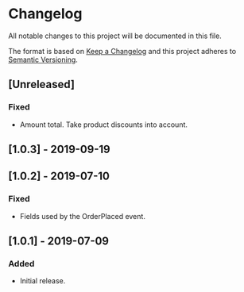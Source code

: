 # Changelog

All notable changes to this project will be documented in this file.

The format is based on [Keep a Changelog](http://keepachangelog.com/en/1.0.0/)
and this project adheres to [Semantic Versioning](http://semver.org/spec/v2.0.0.html).

## [Unreleased]

### Fixed
- Amount total. Take product discounts into account.

## [1.0.3] - 2019-09-19

## [1.0.2] - 2019-07-10

### Fixed

- Fields used by the OrderPlaced event.

## [1.0.1] - 2019-07-09

### Added

- Initial release.
